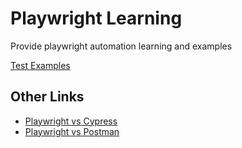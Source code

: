 # Playwright Learning

Provide playwright automation learning and examples

[Test Examples](tests)

## Other Links

- [Playwright vs Cypress](docs/playwright-vs-cypress.md)
- [Playwright vs Postman](docs/playwright-vs-postman.md)
